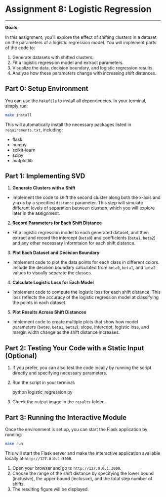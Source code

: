 # Assignment 8: Logistic Regression

---

**Goals**:

In this assignment, you'll explore the effect of shifting clusters in a dataset on the parameters of a logistic regression model. You will implement parts of the code to:
1. Generate datasets with shifted clusters.
2. Fit a logistic regression model and extract parameters.
3. Visualize the data, decision boundary, and logistic regression results.
4. Analyze how these parameters change with increasing shift distances.

## Part 0: Setup Environment

You can use the `Makefile` to install all dependencies. In your terminal, simply run:

```bash
make install
```

This will automatically install the necessary packages listed in `requirements.txt`, including:

- flask
- numpy
- scikit-learn
- scipy
- matplotlib

## Part 1: Implementing SVD

1. **Generate Clusters with a Shift**  
- Implement the code to shift the second cluster along both the x-axis and y-axis by a specified `distance` parameter. This step will simulate different levels of separation between clusters, which you will explore later in the assignment.

2. **Record Parameters for Each Shift Distance**  
- Fit a logistic regression model to each generated dataset, and then extract and record the intercept (`beta0`) and coefficients (`beta1`, `beta2`) and any other necessary informtaion for each shift distance.

3. **Plot Each Dataset and Decision Boundary**  
- Implement code to plot the data points for each class in different colors. Include the decision boundary calculated from `beta0`, `beta1`, and `beta2` values to visually separate the classes.

4. **Calculate Logistic Loss for Each Model**  
- Implement code to compute the logistic loss for each shift distance. This loss reflects the accuracy of the logistic regression model at classifying the points in each dataset.

5. **Plot Results Across Shift Distances**  
- Implement code to create multiple plots that show how model parameters (`beta0`, `beta1`, `beta2`), slope, intercept, logistic loss, and margin width change as the shift distance increases.    

## Part 2: Testing Your Code with a Static Input (Optional)

1. If you prefer, you can also test the code locally by running the script directly and specifying necessary parameters. 

2. Run the script in your terminal:
   
   python logistic_regression.py

3. Check the output image in the `results` folder.

## Part 3: Running the Interactive Module

Once the environment is set up, you can start the Flask application by running:

```bash
make run
```

This will start the Flask server and make the interactive application available locally at `http://127.0.0.1:3000`.

1. Open your browser and go to `http://127.0.0.1:3000`.
2. Choose the range of the shift distance by specifying the lower bound (inclusive), the upper bound (inclusive), and the total step number of shifts.
3. The resulting figure will be displayed.
